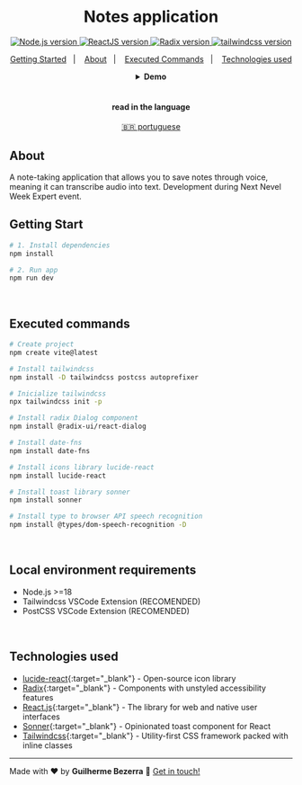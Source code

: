 <h1 align="center">
    <br>
    Notes application
</h1>

<p align="center">
  <a href="https://nodejs.org">
    <img alt="Node.js version" src="https://img.shields.io/badge/node.js-v20.11.0-43853D?style=flat&logo=node.js&logoColor=white&labelColor=43853D&color=5a5a5a" target="_blank">
  </a>

  <a href="https://react.dev">
    <img alt="ReactJS version" src="https://img.shields.io/badge/reactjs-v18.2.0-blue?logo=react&labelColor=20232A&color=5a5a5a" target="_blank">
  </a>

  <a href="https://radix-ui.com">
    <img alt="Radix version" src="https://img.shields.io/badge/radix--ui-v18.2.0-blue?logo=radix-ui&labelColor=20232A&color=5a5a5a" target="_blank">
  </a>

  <a href="https://tailwindcss.com">
    <img alt="tailwindcss version" src="https://img.shields.io/badge/tailwindcss-v3.4.1-0b1120?logo=tailwindcss&labelColor=0b1120&color=5a5a5a" target="_blank">
  </a>
</p>

<p align="center">
  <a href="#about" alt="About">Getting Started</a>&nbsp;&nbsp;&nbsp;|&nbsp;&nbsp;&nbsp;
  <a href="#start" alt="Getting Started">About</a>&nbsp;&nbsp;&nbsp;|&nbsp;&nbsp;&nbsp;
  <a href="#commands" alt="Executed Commands">Executed Commands</a>&nbsp;&nbsp;&nbsp;|&nbsp;&nbsp;&nbsp;
  <a href="#technologies" alt="Technologies used">Technologies used</a>
</p>

<div align="center">
  <details>
  <summary><b>Demo</b></summary>
  <div style="width: 90%;">
    <img alt="Note-taking application demonstration" src="demo.gif" />
  </div>
  </details>
</div>

<br>

<div align="center">
  <h4 align="center">read in the language</h4>
  <a href="https://github.com/gbdsantos/next-level-week-14/blob/master/web/README.pt-BR.md" hreflang="pt-br" alt="pt-br">🇧🇷 portuguese
  </a>
</div>

## About <a name="about"></a>

A note-taking application that allows you to save notes through voice, meaning it can transcribe audio into text.
Development during Next Nevel Week Expert event.

## Getting Start <a name = "start"></a>

```Bash
# 1. Install dependencies
npm install

# 2. Run app
npm run dev
```

<br>

## Executed commands <a name="commands"></a>

```bash
# Create project
npm create vite@latest

# Install tailwindcss
npm install -D tailwindcss postcss autoprefixer

# Inicialize tailwindcss
npx tailwindcss init -p

# Install radix Dialog component
npm install @radix-ui/react-dialog

# Install date-fns
npm install date-fns

# Install icons library lucide-react
npm install lucide-react

# Install toast library sonner
npm install sonner

# Install type to browser API speech recognition
npm install @types/dom-speech-recognition -D
```

<br>

## Local environment requirements

- Node.js >=18
- Tailwindcss VSCode Extension (RECOMENDED)
- PostCSS VSCode Extension (RECOMENDED)

<br>

## Technologies used <a name="technologies"></a>

- [lucide-react](https://lucide.dev/guide/packages/lucide-react "Open-source icons library"){:target="_blank"} - Open-source icon library
- [Radix](https://radix-ui.com "Radix - Core building blocks for your design system"){:target="_blank"} - Components with unstyled accessibility features
- [React.js](https://react.dev "React.js - The library for web and native user interfaces"){:target="_blank"} - The library for web and native user interfaces
- [Sonner](https://sonner.emilkowal.ski "Sonner - An opinionated toast component for React"){:target="_blank"} - Opinionated toast component for React
- [Tailwindcss](https://tailwindcss.com "Tailwindcss"){:target="_blank"} - Utility-first CSS framework packed with inline classes

---

Made with ♥ by **Guilherme Bezerra** 👋 [Get in touch!](https://www.linkedin.com/in/gbdsantos "LinkedIn - Guilherme Bezerra")
